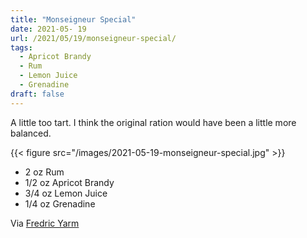 ```yaml
---
title: "Monseigneur Special"
date: 2021-05- 19
url: /2021/05/19/monseigneur-special/
tags:
  - Apricot Brandy
  - Rum
  - Lemon Juice
  - Grenadine
draft: false
---
```


A little too tart. I think the original ration would have been a little more balanced.

{{< figure src="/images/2021-05-19-monseigneur-special.jpg" >}}

* 2 oz Rum
* 1/2 oz Apricot Brandy
* 3/4 oz Lemon Juice
* 1/4 oz Grenadine

Via [Fredric Yarm](http://cocktailvirgin.blogspot.com/2020/06/monseigneur-special.html)
